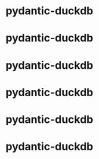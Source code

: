 # pydantic-duckdb
# pydantic-duckdb
# pydantic-duckdb
# pydantic-duckdb
# pydantic-duckdb
# pydantic-duckdb
